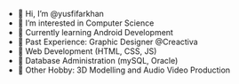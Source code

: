 - 👋 Hi, I’m @yusfifarkhan
- 👀 I’m interested in Computer Science
- 🌱 Currently learning Android Development
- 🌱 Past Experience: Graphic Designer @Creactiva 
- 🌱 Web Development (HTML, CSS, JS)
- 🌱 Database Administration (mySQL, Oracle)
- 🌱 Other Hobby: 3D Modelling and Audio Video Production
      

<!---
yusfifarkhan/yusfifarkhan is a ✨ special ✨ repository because its `README.md` (this file) appears on your GitHub profile.
You can click the Preview link to take a look at your changes.
--->
